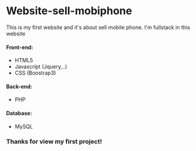 # Website-sell-mobiphone
This is my first website and it's about sell mobile phone. I'm fullstack in this website

#### Front-end:
  - HTML5
  - Javascript (Jquery,..)
  - CSS (Boostrap3)
#### Back-end:
  - PHP
#### Database:
  - MySQL

### Thanks for view my first project! 
